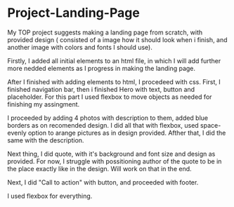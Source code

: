 # Project-Landing-Page

My TOP project suggests making a landing page from scratch, with provided design ( consisted of a image how it should look when i finish, and another image with colors and fonts I should use).

Firstly, I added all initial elements to an html file, in which I will add further more nedded elements as I progress in making the landing page.

After I finished with adding elements to html, I procedeed with css. First, I finished navigation bar, then i finished Hero with text, button and placeholder. For this part I used flexbox to move objects as needed for finishing my assingment.

I proceeded by adding 4 photos with description to them, added blue borders as on recomended design. I did all that with flexbox, used space-evenly option to arange pictures as in design provided. Afther that, I did the same with the description.

Next thing, I did quote, with it's background and font size and design as provided. For now, I struggle with possitioning author of the quote to be in the place exactly like in the design. Will work on that in the end.

Next, I did "Call to action" with button, and proceeded with footer. 

I used flexbox for everything.